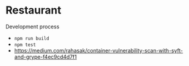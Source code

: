 Restaurant
==========

Development process

* `npm run build`
* `npm test`
* https://medium.com/rahasak/container-vulnerability-scan-with-syft-and-grype-f4ec9cd4d7f1
